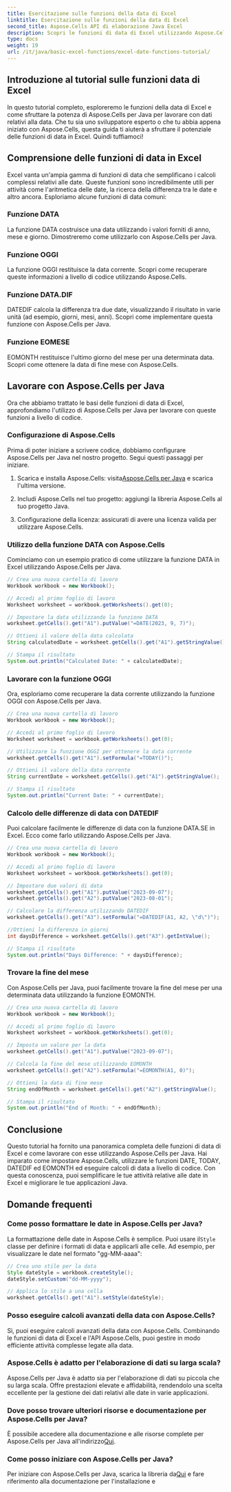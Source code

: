 ```yaml
---
title: Esercitazione sulle funzioni della data di Excel
linktitle: Esercitazione sulle funzioni della data di Excel
second_title: Aspose.Cells API di elaborazione Java Excel
description: Scopri le funzioni di data di Excel utilizzando Aspose.Cells per Java. Esplora tutorial passo passo con il codice sorgente.
type: docs
weight: 19
url: /it/java/basic-excel-functions/excel-date-functions-tutorial/
---
```


## Introduzione al tutorial sulle funzioni data di Excel

In questo tutorial completo, esploreremo le funzioni della data di Excel e come sfruttare la potenza di Aspose.Cells per Java per lavorare con dati relativi alla data. Che tu sia uno sviluppatore esperto o che tu abbia appena iniziato con Aspose.Cells, questa guida ti aiuterà a sfruttare il potenziale delle funzioni di data in Excel. Quindi tuffiamoci!

## Comprensione delle funzioni di data in Excel

Excel vanta un'ampia gamma di funzioni di data che semplificano i calcoli complessi relativi alle date. Queste funzioni sono incredibilmente utili per attività come l'aritmetica delle date, la ricerca della differenza tra le date e altro ancora. Esploriamo alcune funzioni di data comuni:

### Funzione DATA

La funzione DATA costruisce una data utilizzando i valori forniti di anno, mese e giorno. Dimostreremo come utilizzarlo con Aspose.Cells per Java.

### Funzione OGGI

La funzione OGGI restituisce la data corrente. Scopri come recuperare queste informazioni a livello di codice utilizzando Aspose.Cells.

### Funzione DATA.DIF

DATEDIF calcola la differenza tra due date, visualizzando il risultato in varie unità (ad esempio, giorni, mesi, anni). Scopri come implementare questa funzione con Aspose.Cells per Java.

### Funzione EOMESE

EOMONTH restituisce l'ultimo giorno del mese per una determinata data. Scopri come ottenere la data di fine mese con Aspose.Cells.

## Lavorare con Aspose.Cells per Java

Ora che abbiamo trattato le basi delle funzioni di data di Excel, approfondiamo l'utilizzo di Aspose.Cells per Java per lavorare con queste funzioni a livello di codice.

### Configurazione di Aspose.Cells

Prima di poter iniziare a scrivere codice, dobbiamo configurare Aspose.Cells per Java nel nostro progetto. Segui questi passaggi per iniziare.

1. Scarica e installa Aspose.Cells: visita[Aspose.Cells per Java](https://releases.aspose.com/cells/java/) e scarica l'ultima versione.

2. Includi Aspose.Cells nel tuo progetto: aggiungi la libreria Aspose.Cells al tuo progetto Java.

3. Configurazione della licenza: assicurati di avere una licenza valida per utilizzare Aspose.Cells.

### Utilizzo della funzione DATA con Aspose.Cells

Cominciamo con un esempio pratico di come utilizzare la funzione DATA in Excel utilizzando Aspose.Cells per Java.

```java
// Crea una nuova cartella di lavoro
Workbook workbook = new Workbook();

// Accedi al primo foglio di lavoro
Worksheet worksheet = workbook.getWorksheets().get(0);

// Impostare la data utilizzando la funzione DATA
worksheet.getCells().get("A1").putValue("=DATE(2023, 9, 7)");

// Ottieni il valore della data calcolata
String calculatedDate = worksheet.getCells().get("A1").getStringValue();

// Stampa il risultato
System.out.println("Calculated Date: " + calculatedDate);
```

### Lavorare con la funzione OGGI

Ora, esploriamo come recuperare la data corrente utilizzando la funzione OGGI con Aspose.Cells per Java.

```java
// Crea una nuova cartella di lavoro
Workbook workbook = new Workbook();

// Accedi al primo foglio di lavoro
Worksheet worksheet = workbook.getWorksheets().get(0);

// Utilizzare la funzione OGGI per ottenere la data corrente
worksheet.getCells().get("A1").setFormula("=TODAY()");

// Ottieni il valore della data corrente
String currentDate = worksheet.getCells().get("A1").getStringValue();

// Stampa il risultato
System.out.println("Current Date: " + currentDate);
```

### Calcolo delle differenze di data con DATEDIF

Puoi calcolare facilmente le differenze di data con la funzione DATA.SE in Excel. Ecco come farlo utilizzando Aspose.Cells per Java.

```java
// Crea una nuova cartella di lavoro
Workbook workbook = new Workbook();

// Accedi al primo foglio di lavoro
Worksheet worksheet = workbook.getWorksheets().get(0);

// Impostare due valori di data
worksheet.getCells().get("A1").putValue("2023-09-07");
worksheet.getCells().get("A2").putValue("2023-08-01");

// Calcolare la differenza utilizzando DATEDIF
worksheet.getCells().get("A3").setFormula("=DATEDIF(A1, A2, \"d\")");

//Ottieni la differenza in giorni
int daysDifference = worksheet.getCells().get("A3").getIntValue();

// Stampa il risultato
System.out.println("Days Difference: " + daysDifference);
```

### Trovare la fine del mese

Con Aspose.Cells per Java, puoi facilmente trovare la fine del mese per una determinata data utilizzando la funzione EOMONTH.

```java
// Crea una nuova cartella di lavoro
Workbook workbook = new Workbook();

// Accedi al primo foglio di lavoro
Worksheet worksheet = workbook.getWorksheets().get(0);

// Imposta un valore per la data
worksheet.getCells().get("A1").putValue("2023-09-07");

// Calcola la fine del mese utilizzando EOMONTH
worksheet.getCells().get("A2").setFormula("=EOMONTH(A1, 0)");

// Ottieni la data di fine mese
String endOfMonth = worksheet.getCells().get("A2").getStringValue();

// Stampa il risultato
System.out.println("End of Month: " + endOfMonth);
```

## Conclusione

Questo tutorial ha fornito una panoramica completa delle funzioni di data di Excel e come lavorare con esse utilizzando Aspose.Cells per Java. Hai imparato come impostare Aspose.Cells, utilizzare le funzioni DATE, TODAY, DATEDIF ed EOMONTH ed eseguire calcoli di data a livello di codice. Con questa conoscenza, puoi semplificare le tue attività relative alle date in Excel e migliorare le tue applicazioni Java.

## Domande frequenti

### Come posso formattare le date in Aspose.Cells per Java?

 La formattazione delle date in Aspose.Cells è semplice. Puoi usare il`Style` classe per definire i formati di data e applicarli alle celle. Ad esempio, per visualizzare le date nel formato "gg-MM-aaaa":

```java
// Crea uno stile per la data
Style dateStyle = workbook.createStyle();
dateStyle.setCustom("dd-MM-yyyy");

// Applica lo stile a una cella
worksheet.getCells().get("A1").setStyle(dateStyle);
```

### Posso eseguire calcoli avanzati della data con Aspose.Cells?

Sì, puoi eseguire calcoli avanzati della data con Aspose.Cells. Combinando le funzioni di data di Excel e l'API Aspose.Cells, puoi gestire in modo efficiente attività complesse legate alla data.

### Aspose.Cells è adatto per l'elaborazione di dati su larga scala?

Aspose.Cells per Java è adatto sia per l'elaborazione di dati su piccola che su larga scala. Offre prestazioni elevate e affidabilità, rendendolo una scelta eccellente per la gestione dei dati relativi alle date in varie applicazioni.

### Dove posso trovare ulteriori risorse e documentazione per Aspose.Cells per Java?

 È possibile accedere alla documentazione e alle risorse complete per Aspose.Cells per Java all'indirizzo[Qui](https://reference.aspose.com/cells/java/).

### Come posso iniziare con Aspose.Cells per Java?

 Per iniziare con Aspose.Cells per Java, scarica la libreria da[Qui](https://releases.aspose.com/cells/java/) e fare riferimento alla documentazione per l'installazione e